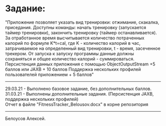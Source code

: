 # Задание: 
"Приложение позволяет указать вид тренировки: отжимание, скакалка, приседания.
Доступны команды: начать тренировку (запускается таймер тренировки), закончить тренировку (таймер останавливается).
За отработанное время высчитывается количество потраченных калорий по формуле K*t=cal, 
где K - количество калорий в час, затрачиваемое на определенный вид тренировки, t - время, засеченное трекером.
От запуска к запуску программы данные должны сохраняться и общее количество калорий - суммироваться.
Персистенция данных приложения с помощью ObjectOutputStream +5 баллов или JAXB + 10 баллов
Поддержка нескольких профилей пользователей приложением + 5 баллов"
____
29.03.21 - Выполнено базовое задание, без дополнительных баллов.  
31.03.21 - Выполнены дополнительные задания. (Персистенция JAXB, поддержка нескольких профилей)  
Отчет в файле "FitnessTracker_Belousov.docx" в корне репозитория
____
Белоусов Алексей.
